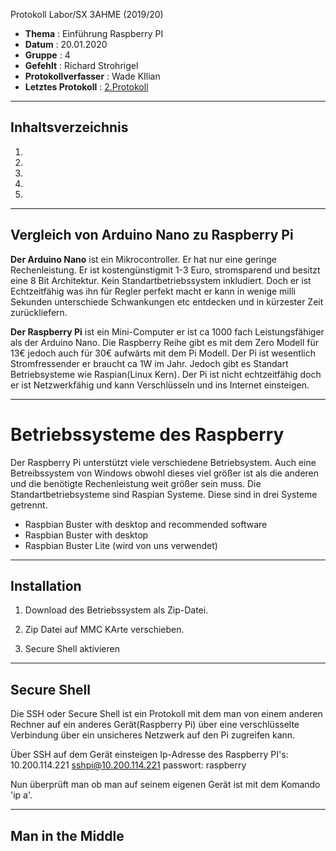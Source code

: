  Protokoll Labor/SX 3AHME (2019/20)

* **Thema** : Einführung Raspberry PI
* **Datum** : 20.01.2020
* **Gruppe** : 4
* **Gefehlt** : Richard Strohrigel
* **Protokollverfasser** : Wade KIlian
* **Letztes Protokoll** : [2.Protokoll](#https://github.com/HTLMechatronics/m17-3ahme-la1-sx/blob/wadkim17/wadkim17/protokolle/2019-10-14_wadkim17.md)
--------------------------------------------------------------------------------------------------------------------------------
## Inhaltsverzeichnis
1.  []()
1.  []()
1.  []()
1.  []()
1.  []()

--------------------------------------------------------------------------------------------------------------------------------
## Vergleich von Arduino Nano zu Raspberry Pi

**Der Arduino Nano** ist ein Mikrocontroller. Er hat nur eine geringe Rechenleistung.
Er ist kostengünstigmit 1-3 Euro, stromsparend und besitzt eine 8 Bit Architektur. 
Kein Standartbetriebssystem inkludiert. Doch er ist Echtzeitfähig was ihn für Regler perfekt
macht er kann in wenige milli Sekunden unterschiede Schwankungen etc entdecken und in kürzester Zeit zurückliefern.

**Der Raspberry Pi** ist ein Mini-Computer er ist ca 1000 fach Leistungsfähiger als der Arduino Nano. 
Die Raspberry Reihe gibt es mit dem Zero Modell für 13€ jedoch auch für 30€ aufwärts mit dem Pi Modell.
Der Pi ist wesentlich Stromfressender er braucht ca 1W im Jahr. Jedoch gibt es Standart Betriebsysteme wie Raspian(Linux Kern).
Der Pi ist nicht echtzeitfähig doch er ist Netzwerkfähig und kann Verschlüsseln und ins Internet einsteigen.

--------------------------------------------------------------------------------------------------------------------------------------------

# Betriebssysteme des Raspberry

Der Raspberry Pi unterstützt viele verschiedene Betriebsystem.
Auch eine Betreibssystem von Windows obwohl dieses viel größer ist als die anderen 
und die benötigte Rechenleistung weit größer sein muss. 
Die Standartbetriebsysteme sind Raspian Systeme. 
Diese sind in drei Systeme getrennt.

* Raspbian Buster with desktop and recommended software
* Raspbian Buster with desktop
* Raspbian Buster Lite (wird von uns verwendet)


--------------------------------------------------------------------------------------------------------------------------------------------

## Installation

1. Download des Betriebssystem als Zip-Datei.

2. Zip Datei auf MMC KArte verschieben.

3. Secure Shell aktivieren

----------------------------------------------------------------------------------------------------------------------------------------

## Secure Shell 

Die SSH oder Secure Shell ist ein Protokoll mit dem man von einem anderen Rechner auf ein anderes Gerät(Raspberry Pi)
über eine verschlüsselte Verbindung über ein unsicheres Netzwerk auf den Pi zugreifen kann.

 Über SSH auf dem Gerät einsteigen
 Ip-Adresse des Raspberry PI's: 10.200.114.221
          sshpi@10.200.114.221
          passwort: raspberry

Nun überprüft man ob man auf seinem eigenen Gerät ist mit dem Komando 'ip a'.


--------------------------------------------------------------------------------------------------------------------------------------------

## Man in the Middle

